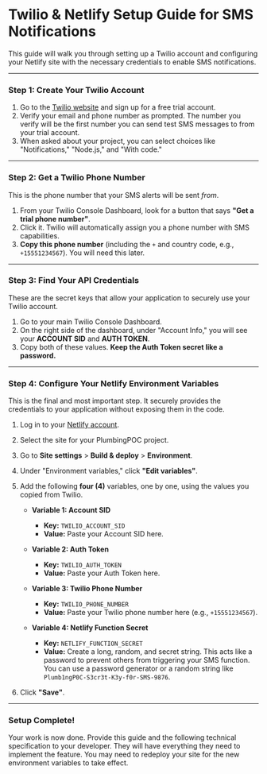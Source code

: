 # Twilio & Netlify Setup Guide for SMS Notifications

This guide will walk you through setting up a Twilio account and configuring your Netlify site with the necessary credentials to enable SMS notifications.

---

### **Step 1: Create Your Twilio Account**

1.  Go to the [Twilio website](https://www.twilio.com/try-twilio) and sign up for a free trial account.
2.  Verify your email and phone number as prompted. The number you verify will be the first number you can send test SMS messages to from your trial account.
3.  When asked about your project, you can select choices like "Notifications," "Node.js," and "With code."

---

### **Step 2: Get a Twilio Phone Number**

This is the phone number that your SMS alerts will be sent *from*.

1.  From your Twilio Console Dashboard, look for a button that says **"Get a trial phone number"**.
2.  Click it. Twilio will automatically assign you a phone number with SMS capabilities.
3.  **Copy this phone number** (including the `+` and country code, e.g., `+15551234567`). You will need this later.

---

### **Step 3: Find Your API Credentials**

These are the secret keys that allow your application to securely use your Twilio account.

1.  Go to your main Twilio Console Dashboard.
2.  On the right side of the dashboard, under "Account Info," you will see your **ACCOUNT SID** and **AUTH TOKEN**.
3.  Copy both of these values. **Keep the Auth Token secret like a password.**



---

### **Step 4: Configure Your Netlify Environment Variables**

This is the final and most important step. It securely provides the credentials to your application without exposing them in the code.

1.  Log in to your [Netlify account](https://app.netlify.com/).
2.  Select the site for your PlumbingPOC project.
3.  Go to **Site settings** > **Build & deploy** > **Environment**.
4.  Under "Environment variables," click **"Edit variables"**.
5.  Add the following **four (4)** variables, one by one, using the values you copied from Twilio.

    *   **Variable 1: Account SID**
        *   **Key:** `TWILIO_ACCOUNT_SID`
        *   **Value:** Paste your Account SID here.

    *   **Variable 2: Auth Token**
        *   **Key:** `TWILIO_AUTH_TOKEN`
        *   **Value:** Paste your Auth Token here.

    *   **Variable 3: Twilio Phone Number**
        *   **Key:** `TWILIO_PHONE_NUMBER`
        *   **Value:** Paste your Twilio phone number here (e.g., `+15551234567`).

    *   **Variable 4: Netlify Function Secret**
        *   **Key:** `NETLIFY_FUNCTION_SECRET`
        *   **Value:** Create a long, random, and secret string. This acts like a password to prevent others from triggering your SMS function. You can use a password generator or a random string like `Plumb1ngP0C-S3cr3t-K3y-f0r-SMS-9876`.

6.  Click **"Save"**.

---

### **Setup Complete!**

Your work is now done. Provide this guide and the following technical specification to your developer. They will have everything they need to implement the feature. You may need to redeploy your site for the new environment variables to take effect.
